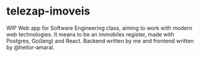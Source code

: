 # telezap-imoveis

WIP Web app for Software Engineering class, aiming to work with modern web technologies. It means to be an immobiles register, made with Postgres, Go(lang) and React. Backend written by me and frontend written by @heitor-amaral.
